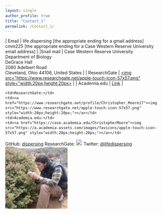 ```yaml
---
layout: single
author_profile: true
title: "Contact_1"
permalink: /Contact_1/
---
```

| Email        | life.dispersing [the appropriate ending for a gmail address]<br/>cmm225 [the appropriate ending for a Case Western Reserve University email address]		  |
|Snail mail    | Case Western Reserve University<br/>Department of Biology<br/>DeGrace Hall<br/>2080 Adelbert Road<br/>Cleveland, Ohio 44106, United States |
| ResearchGate | [<img src="https://www.researchgate.net/apple-touch-icon-57x57.png" style="width:20px;height:20px>](https://www.researchgate.net/profile/Christopher_Moore17) |
| Academia.edu | [Link](https://case.academia.edu/ChristopherMoore)        		  |


	<td>ResearchGate:</td>
	<td><a href="https://www.researchgate.net/profile/Christopher_Moore17"><img src="https://www.researchgate.net/apple-touch-icon-57x57.png" style="width:20px;height:20px;"></a></td>
	<td>Academia.edu:</td>
	<td><a href="https://case.academia.edu/ChristopherMoore"><img src="https://a.academia-assets.com/images/favicons/apple-touch-icon-57x57.png" style="width:20px;height:20px;"></a></td>
</tr>


<tr>
	<td>GitHub:</td>
	<td><a href="http://github.com/dispersing">dispersing</a><td>
</tr>

<tr>
	<td>ResearchGate:</td>
	<td><a href="https://www.researchgate.net/profile/Christopher_Moore17"><img src="https://www.researchgate.net/apple-touch-icon-57x57.png" style="width:20px;height:20px;"></a></td>
</tr>

<tr>
	<td>Twitter:</td>
	<td><a href="https://twitter.com/lifedispersing">@lifedispersing</a></td>
</tr>

<img src="/images/Morro.png" alt="Chris_i and Actrostaphylos morroensis" style="width:200px;height:200px;" onmouseover="this.src='/images/Morro_old.png'" onmouseout="this.src='/images/Morro.png'">
</section>

